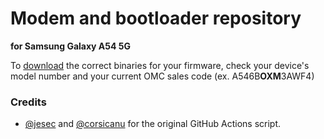 # Modem and bootloader repository
**for Samsung Galaxy A54 5G**

To [download](https://github.com/mediaextractor/proprietary_vendor_samsung_a54x/releases) the correct binaries for your firmware, check your device's model number and your current OMC sales code (ex. A546B**OXM**3AWF4)

### Credits
- [@jesec](https://github.com/jesec) and [@corsicanu](https://github.com/corsicanu) for the original GitHub Actions script.
